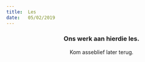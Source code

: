 ```yaml
---
title:  Les
date:   05/02/2019
---
```


### <center>Ons werk aan hierdie les.</center>
<center>Kom asseblief later terug.</center>